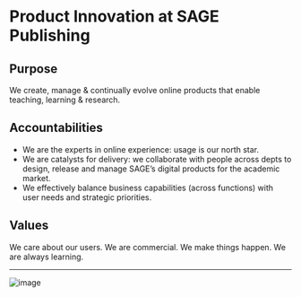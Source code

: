 # Product Innovation at SAGE Publishing

## Purpose
We create, manage & continually evolve online products that enable teaching, learning & research. 
## Accountabilities
- We are the experts in online experience: usage is our north star.
- We are catalysts for delivery: we collaborate with people across depts to design, release and manage SAGE’s digital products for the academic market. 
- We effectively balance business capabilities (across functions) with user needs and strategic priorities.
## Values
We care about our users.  We are commercial.  We make things happen.  We are always learning.

---
![image](https://user-images.githubusercontent.com/19975126/206735184-26987a3e-9ba5-469e-bbe4-6f1737262189.png)
